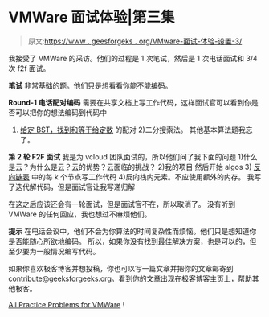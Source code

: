 # VMWare 面试体验|第三集

> 原文:[https://www . geesforgeks . org/VMware-面试-体验-设置-3/](https://www.geeksforgeeks.org/vmware-interview-experience-set-3/)

我接受了 VMWare 的采访。他们的过程是 1 次笔试，然后是 1 次电话面试和 3/4 次 f2f 面试。

**笔试**
非常基础的题。他们只是想看看你能不能编码。

 **Round-1 电话配对编码**
需要在共享文档上写工作代码，这样面试官可以看到你是否可以把你的想法编码到代码中
1) [给定 BST，找到和等于给定数](https://practice.geeksforgeeks.org/problems/pair-sum-in-bst/1)
的配对 2)二分搜索法。
其他基本算法题我忘了。

**第 2 轮 F2F 面试**
我是为 vcloud 团队面试的，所以他们问了我下面的问题
1)什么是云？为什么是云？云的优势？云面临的挑战？
2)我的项目
然后开始 algos
3) [反向链表](https://practice.geeksforgeeks.org/problems/reverse-a-linked-list-in-groups-of-given-size/1)
中的每 k 个节点写工作代码
4)反向栈内元素。不应使用额外的内存。
我写了迭代解代码，但是面试官让我写递归解

在这之后应该还会有一轮面试，但是面试官不在，所以取消了。
没有听到 VMWare 的任何回应，我也想过不麻烦他们。

 **提示**
在电话会议中，他们不会为你算法的时间复杂性而烦恼。他们只是想知道你是否能随心所欲地编码。
所以，如果你没有找到最佳解决方案，也是可以的，但至少要为一般情况编写代码。

如果你喜欢极客博客并想投稿，你也可以写一篇文章并把你的文章邮寄到 contribute@geeksforgeeks.org。看到你的文章出现在极客博客主页上，帮助其他极客。

[All Practice Problems for VMWare](https://practice.geeksforgeeks.org/company/VMWare/) !